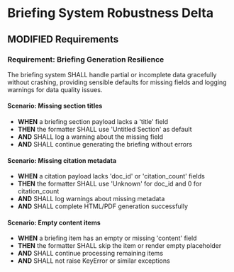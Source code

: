 # Briefing System Robustness Delta

## MODIFIED Requirements

### Requirement: Briefing Generation Resilience

The briefing system SHALL handle partial or incomplete data gracefully without crashing, providing sensible defaults for missing fields and logging warnings for data quality issues.

#### Scenario: Missing section titles

- **WHEN** a briefing section payload lacks a 'title' field
- **THEN** the formatter SHALL use 'Untitled Section' as default
- **AND** SHALL log a warning about the missing field
- **AND** SHALL continue generating the briefing without errors

#### Scenario: Missing citation metadata

- **WHEN** a citation payload lacks 'doc_id' or 'citation_count' fields
- **THEN** the formatter SHALL use 'Unknown' for doc_id and 0 for citation_count
- **AND** SHALL log warnings about missing metadata
- **AND** SHALL complete HTML/PDF generation successfully

#### Scenario: Empty content items

- **WHEN** a briefing item has an empty or missing 'content' field
- **THEN** the formatter SHALL skip the item or render empty placeholder
- **AND** SHALL continue processing remaining items
- **AND** SHALL not raise KeyError or similar exceptions
